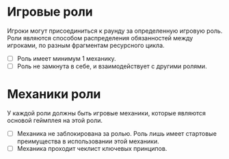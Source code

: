 # Игровые роли
Игроки могут присоединиться к раунду за определенную игровую роль. Роли являются способом распределения обязанностей между игроками, по разным фрагментам ресурсного цикла.

- [ ] Роль имеет минимум 1 механику.
- [ ] Роль не замкнута в себе, и взаимодействует с другими ролями.

# Механики роли
У каждой роли должны быть игровые механики, которые являются основой геймплея на этой роли.
- [ ] Механика не заблокирована за ролью. Роль лишь имеет стартовые преимущества в использовании этой механики.
- [ ] Механика проходит чеклист ключевых принципов.